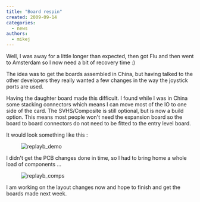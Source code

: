 ```yaml
---
title: "Board respin"
created: 2009-09-14
categories: 
  - news
authors: 
  - mikej
---
```


Well, I was away for a little longer than expected, then got Flu and then went to Amsterdam so I now need a bit of recovery time :) 

The idea was to get the boards assembled in China, but having talked to the other developers they really wanted a few changes in the way the joystick ports are used.

Having the daughter board made this difficult. I found while I was in China some stacking connectors which means I can move most of the IO to one side of the card. The SVHS/Composite is still optional, but is now a build option. This means most people won't need the expansion board so the board to board connectors do not need to be fitted to the entry level board.

It would look something like this :

<figure>

![replayb_demo](@assets/images/post/replayb_demo.jpg)

</figure>

I didn't get the PCB changes done in time, so I had to bring home a whole load of components ...

<figure>

![replayb_comps](@assets/images/post/replayb_comps.jpg)

</figure>

I am working on the layout changes now and hope to finish and get the boards made next week.
